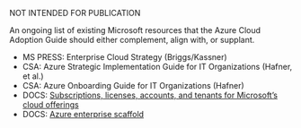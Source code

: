 NOT INTENDED FOR PUBLICATION

An ongoing list of existing Microsoft resources that the Azure Cloud Adoption Guide should either complement, align with, or supplant.

- MS PRESS: Enterprise Cloud Strategy (Briggs/Kassner)
- CSA: Azure Strategic Implementation Guide for IT Organizations (Hafner, et al.)
- CSA: Azure Onboarding Guide for IT Organizations (Hafner)
- DOCS: [Subscriptions, licenses, accounts, and tenants for Microsoft’s cloud offerings](https://docs.microsoft.com/en-us/office365/enterprise/subscriptions-licenses-accounts-and-tenants-for-microsoft-cloud-offerings)
- DOCS: [Azure enterprise scaffold](https://docs.microsoft.com/en-us/azure/azure-resource-manager/resource-manager-subscription-governance)

